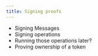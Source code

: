 ```yaml
---
title: Signing proofs
---
```


- Signing Messages
- Signing operations
- Running those operations later?
- Proving ownership of a token
